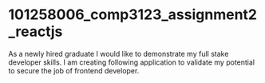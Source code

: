 # 101258006_comp3123_assignment2_reactjs
As a newly hired graduate I would like to demonstrate my full stake developer skills. I am creating following application to validate my potential to secure the job of frontend developer.

